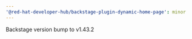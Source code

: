 ```yaml
---
'@red-hat-developer-hub/backstage-plugin-dynamic-home-page': minor
---
```


Backstage version bump to v1.43.2
